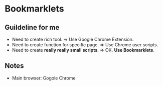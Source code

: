 Bookmarklets
===

## Guildeline for me

* Need to create rich tool. => Use Google Chrome Extension.
* Need to create function for specific page. => Use Chrome user scripts.
* Need to create **really really small scripts**. => OK. **Use Bookmarklets**.

## Notes
* Main browser: Gogole Chrome